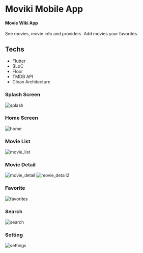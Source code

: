# Moviki Mobile App
#### Movie Wiki App
See movies, movie info and providers. Add movies your favorites.

## Techs
- Flutter
- BLoC
- Floor
- TMDB API
- Clean Architecture

### Splash Screen
![splash](https://github.com/user-attachments/assets/97b91679-59cd-4643-84fd-bb05fdbaebae)

### Home Screen
![home](https://github.com/user-attachments/assets/5c900327-e8b4-4a89-acf9-c0d1c0d5c2ae)

### Movie List
![movie_list](https://github.com/user-attachments/assets/34fbd793-d1ef-4085-99c2-c0d79815ddf9)

### Movie Detail
![movie_detail](https://github.com/user-attachments/assets/a81c35f3-2c11-448b-ade5-969d0d60159d) ![movie_detail2](https://github.com/user-attachments/assets/2d96b70e-55a8-4e4b-9c5e-43645d5d0ac3)

### Favorite
![favorites](https://github.com/user-attachments/assets/13c1c606-cf97-4214-bd9d-61259fd85515)

### Search
![search](https://github.com/user-attachments/assets/24bd5c38-7e81-482c-aef9-3853cbd9ae7c)

### Setting
![settings](https://github.com/user-attachments/assets/3d65cae4-af37-4908-8c7c-ce2ebda3eed0)

